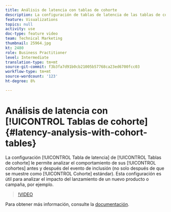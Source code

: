 ```yaml
---
title: Análisis de latencia con tablas de cohorte
description: La configuración de tablas de latencia de las tablas de cohortes permite analizar el comportamiento de las cohortes antes y después del evento de inclusión (no solo después de como ilustra la cohorte estándar). Esta configuración es útil para analizar el impacto del lanzamiento de un nuevo producto o campaña, por ejemplo.
feature: Visualizations
topics: null
activity: use
doc-type: feature video
team: Technical Marketing
thumbnail: 25964.jpg
kt: 2480
role: Business Practitioner
level: Intermediate
translation-type: tm+mt
source-git-commit: f3b3fa7d91b0cb21005b57768ca23ed6700fcc03
workflow-type: tm+mt
source-wordcount: '123'
ht-degree: 8%

---
```



# Análisis de latencia con [!UICONTROL Tablas de cohorte] {#latency-analysis-with-cohort-tables}

La configuración [!UICONTROL Tabla de latencia] de [!UICONTROL Tablas de cohorte] le permite analizar el comportamiento de sus [!UICONTROL cohortes] antes y después del evento de inclusión (no solo después de que se muestre como [!UICONTROL Cohorte] estándar). Esta configuración es útil para analizar el impacto del lanzamiento de un nuevo producto o campaña, por ejemplo.

>[!VIDEO](https://video.tv.adobe.com/v/25964/?quality=12)

Para obtener más información, consulte la [documentación](https://marketing.adobe.com/resources/help/es_ES/analytics/analysis-workspace/cohort_analysis.html).
